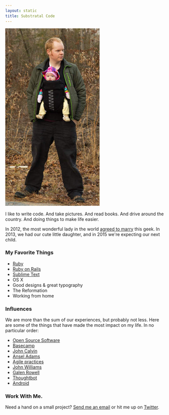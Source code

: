 ```yaml
---
layout: static
title: Substratal Code
---
```


<img src="/images/andrew.jpg" class="right" />

I like to write code. And take pictures. And read books. And drive around the country. And doing things to make life easier.

In 2012, the most wonderful lady in the world [agreed to marry](http://www.meandthegeek.com) this geek. In 2013, we had our cute little daughter, and in 2015 we're expecting our next child.

### My Favorite Things

- [Ruby](http://thoughtbot.com/)
- [Ruby on Rails](http://rubyonrails.org/)
- [Sublime Text](http://www.sublimetext.com/)
- OS X
- Good designs & great typography
- The Reformation
- Working from home


### Influences

We are more than the sum of our experiences, but probably not less. Here are some of the things that have made the most impact on my life. In no particular order:

- [Open Source Software](http://opensource.org/)
- [Basecamp](http://basecamp.com)
- [John Calvin](http://www.ccel.org/ccel/calvin)
- [Ansel Adams](http://www.nytimes.com/2008/04/27/travel/27journeys.html)
- [Agile practices](http://www.amazon.com/Scrum-Breathtakingly-Brief-Agile-Introduction/dp/193796504X/)
- [John Williams](http://www.jwfan.com/?page_id=132)
- [Galen Rowell](http://www.toddskinner.com/portal/Galen/Gallery_8.htm)
- [Thoughtbot](http://thoughtbot.com/)
- [Android](http://www.android.com/)


### Work With Me.

Need a hand on a small project? [Send me an email](mailto:andrew@substratalcode.com) or hit me up on [Twitter](https://twitter.com/gimlilongbow).
